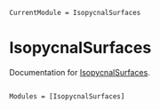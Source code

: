 ```@meta
CurrentModule = IsopycnalSurfaces
```

# IsopycnalSurfaces

Documentation for [IsopycnalSurfaces](https://github.com/ggebbie/IsopycnalSurfaces.jl).

```@index
```

```@autodocs
Modules = [IsopycnalSurfaces]
```
